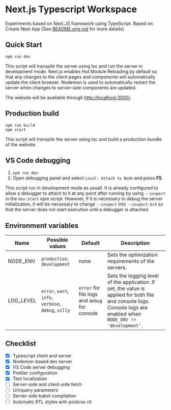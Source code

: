 # Next.js Typescript Workspace

Experiments based on Next.JS framework using TypeScript. Based on Create Next App (See [README.orig.md](https://github.com/pjolayres/next-typescript-workspace/blob/master/README.orig.md) for more details)

## Quick Start
```shell
npm run dev
```

This script will transpile the server using tsc and run the server in development mode. Next.js enables Hot Module Reloading by default so that any changes to the client pages and components will automatically update the client browser. Nodemon is used to automatically restart the server when changes to server-side components are updated.

The website will be available through [http://localhost:3000/](http://localhost:3000/).

## Production build
```shell
npm run build
npm start
```

This script will transpile the server using tsc and build a production bundle of the website.

## VS Code debugging
1. `npm run dev`
2.  Open debugging panel and select `Local: Attach to Node` and press **F5**.

This script run in development mode as usuall. It is already configured to allow a debugger to attach to it at any point after running by using `--inspect` in the `dev:start` npm script. However, if it is necessary to debug the server initialization, it will be necessary to change `--inspect` into `--inspect-brk` so that the server does not start execution until a debugger is attached.

## Environment variables
| Name | Possible values | Default | Description  |
| --- | --- | --- | --- |
| NODE_ENV | `production`, `development` | none | Sets the optimization requirements of the servers. |
| LOG_LEVEL | `error`, `warn`, `info`, `verbose`, `debug`, `silly` | `error` for file logs and `debug` for console | Sets the logging level of the application. If set, the value is applied for both file and console logs. Console logs are enabled when `NODE_ENV != 'development'`. |

## Checklist
- [x] Typescript client and server
- [x] Nodemon-based dev server
- [x] VS Code server debugging
- [x] Prettier configuration
- [x] Text localization
- [ ] Server-side and client-side fetch
- [ ] Url/query parameters
- [ ] Server-side babel compilation
- [ ] Automatic RTL styles with postcss-rtl